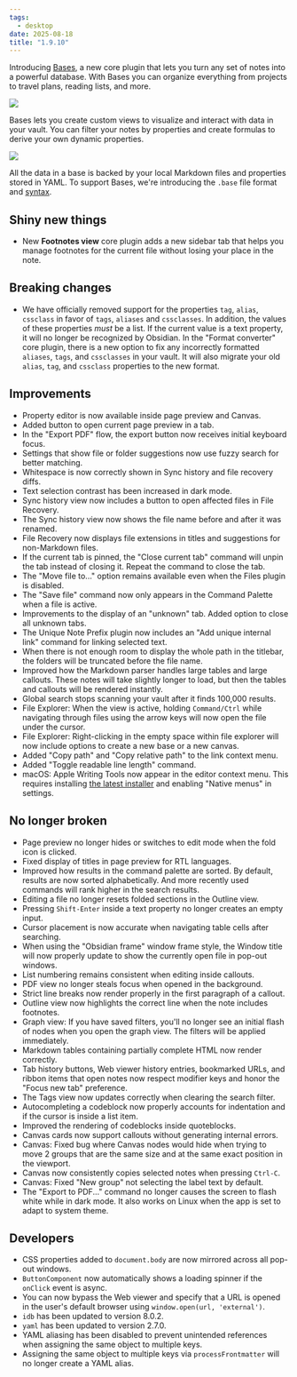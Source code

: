 ```yaml
---
tags:
  - desktop
date: 2025-08-18
title: "1.9.10"
---
```


Introducing [Bases](https://help.obsidian.md/bases), a new core plugin that lets you turn any set of notes into a powerful database. With Bases you can organize everything from projects to travel plans, reading lists, and more. 

<picture>
    <source srcset="https://obsidian.md/images/changelog/1.9-bases-table-dark.png" media="(prefers-color-scheme: dark)">
	<img src="https://obsidian.md/images/changelog/1.9-bases-table-light.png" />
</picture>

Bases lets you create custom views to visualize and interact with data in your vault. You can filter your notes by properties and create formulas to derive your own dynamic properties. 

<picture>
    <source srcset="https://obsidian.md/images/changelog/1.9-bases-cards-dark.png" media="(prefers-color-scheme: dark)">
	<img src="https://obsidian.md/images/changelog/1.9-bases-cards-light.png" />
</picture>

All the data in a base is backed by your local Markdown files and properties stored in YAML. To support Bases, we're introducing the `.base` file format and [syntax](https://help.obsidian.md/bases/syntax).

## Shiny new things

- New **Footnotes view** core plugin adds a new sidebar tab that helps you manage footnotes for the current file without losing your place in the note.

## Breaking changes

- We have officially removed support for the properties `tag`, `alias`, `cssclass` in favor of `tags`, `aliases` and `cssclasses`. In addition, the values of these properties *must* be a list. If the current value is a text property, it will no longer be recognized by Obsidian.
  In the "Format converter" core plugin, there is a new option to fix any incorrectly formatted `aliases`, `tags`, and `cssclasses` in your vault. It will also migrate your old `alias`, `tag`, and `cssclass` properties to the new format.

## Improvements

- Property editor is now available inside page preview and Canvas.
- Added button to open current page preview in a tab.
- In the "Export PDF" flow, the export button now receives initial keyboard focus.
- Settings that show file or folder suggestions now use fuzzy search for better matching.
- Whitespace is now correctly shown in Sync history and file recovery diffs.
- Text selection contrast has been increased in dark mode.
- Sync history view now includes a button to open affected files in File Recovery.
- The Sync history view now shows the file name before and after it was renamed.
- File Recovery now displays file extensions in titles and suggestions for non-Markdown files.
- If the current tab is pinned, the "Close current tab" command will unpin the tab instead of closing it. Repeat the command to close the tab.
- The "Move file to..." option remains available even when the Files plugin is disabled.
- The "Save file" command now only appears in the Command Palette when a file is active.
- Improvements to the display of an "unknown" tab. Added option to close all unknown tabs.
- The Unique Note Prefix plugin now includes an "Add unique internal link" command for linking selected text.
- When there is not enough room to display the whole path in the titlebar, the folders will be truncated before the file name.
- Improved how the Markdown parser handles large tables and large callouts. These notes will take slightly longer to load, but then the tables and callouts will be rendered instantly.
- Global search stops scanning your vault after it finds 100,000 results.
- File Explorer: When the view is active, holding `Command/Ctrl` while navigating through files using the arrow keys will now open the file under the cursor.
- File Explorer: Right-clicking in the empty space within file explorer will now include options to create a new base or a new canvas.
- Added "Copy path" and "Copy relative path" to the link context menu.
- Added "Toggle readable line length" command.
- macOS: Apple Writing Tools now appear in the editor context menu. This requires installing [the latest installer](https://obsidian.md/download/) and enabling "Native menus" in settings.

## No longer broken

- Page preview no longer hides or switches to edit mode when the fold icon is clicked.
- Fixed display of titles in page preview for RTL languages.
- Improved how results in the command palette are sorted. By default, results are now sorted alphabetically. And more recently used commands will rank higher in the search results.
- Editing a file no longer resets folded sections in the Outline view.
- Pressing `Shift-Enter` inside a text property no longer creates an empty input.
- Cursor placement is now accurate when navigating table cells after searching.
- When using the "Obsidian frame" window frame style, the Window title will now properly update to show the currently open file in pop-out windows.
- List numbering remains consistent when editing inside callouts.
- PDF view no longer steals focus when opened in the background.
- Strict line breaks now render properly in the first paragraph of a callout.
- Outline view now highlights the correct line when the note includes footnotes.
- Graph view: If you have saved filters, you'll no longer see an initial flash of nodes when you open the graph view. The filters will be applied immediately.
- Markdown tables containing partially complete HTML now render correctly.
- Tab history buttons, Web viewer history entries, bookmarked URLs, and ribbon items that open notes now respect modifier keys and honor the "Focus new tab" preference.
- The Tags view now updates correctly when clearing the search filter.
- Autocompleting a codeblock now properly accounts for indentation and if the cursor is inside a list item.
- Improved the rendering of codeblocks inside quoteblocks.
- Canvas cards now support callouts without generating internal errors.
- Canvas: Fixed bug where Canvas nodes would hide when trying to move 2 groups that are the same size and at the same exact position in the viewport.
- Canvas now consistently copies selected notes when pressing `Ctrl-C`.
- Canvas: Fixed "New group" not selecting the label text by default.
- The "Export to PDF..." command no longer causes the screen to flash white while in dark mode. It also works on Linux when the app is set to adapt to system theme.

## Developers

- CSS properties added to `document.body` are now mirrored across all pop-out windows.
- `ButtonComponent` now automatically shows a loading spinner if the `onClick` event is async.
- You can now bypass the Web viewer and specify that a URL is opened in the user's default browser using `window.open(url, 'external')`.
- `idb` has been updated to version 8.0.2.
- `yaml` has been updated to version 2.7.0.
- YAML aliasing has been disabled to prevent unintended references when assigning the same object to multiple keys.
- Assigning the same object to multiple keys via `processFrontmatter` will no longer create a YAML alias.
